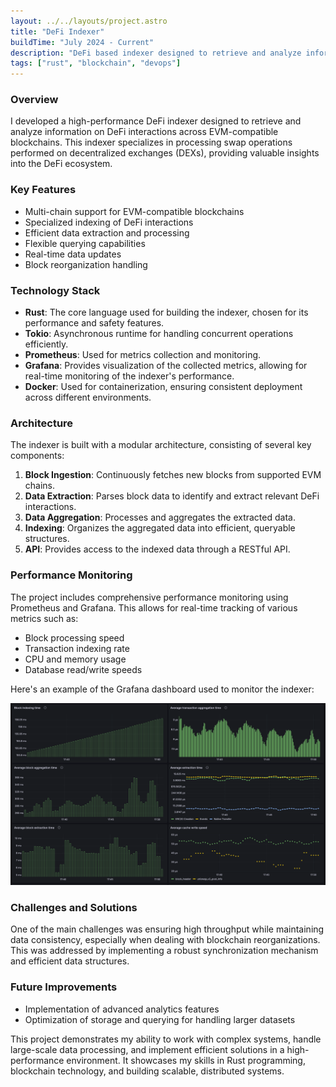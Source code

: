 ```yaml
---
layout: ../../layouts/project.astro
title: "DeFi Indexer"
buildTime: "July 2024 - Current"
description: "DeFi based indexer designed to retrieve and analyze information on DeFi interactions across EVM-compatible blockchains. It specializes in indexing swap operations performed on DEX LPs, providing valuable insights about the best performing tokens, traders and more."
tags: ["rust", "blockchain", "devops"]
---
```

### Overview

I developed a high-performance DeFi indexer designed to retrieve and analyze information on DeFi interactions across EVM-compatible blockchains. This indexer specializes in processing swap operations performed on decentralized exchanges (DEXs), providing valuable insights into the DeFi ecosystem.

### Key Features

- Multi-chain support for EVM-compatible blockchains
- Specialized indexing of DeFi interactions
- Efficient data extraction and processing
- Flexible querying capabilities
- Real-time data updates
- Block reorganization handling

### Technology Stack

- **Rust**: The core language used for building the indexer, chosen for its performance and safety features.
- **Tokio**: Asynchronous runtime for handling concurrent operations efficiently.
- **Prometheus**: Used for metrics collection and monitoring.
- **Grafana**: Provides visualization of the collected metrics, allowing for real-time monitoring of the indexer's performance.
- **Docker**: Used for containerization, ensuring consistent deployment across different environments.

### Architecture

The indexer is built with a modular architecture, consisting of several key components:

1. **Block Ingestion**: Continuously fetches new blocks from supported EVM chains.
2. **Data Extraction**: Parses block data to identify and extract relevant DeFi interactions.
3. **Data Aggregation**: Processes and aggregates the extracted data.
4. **Indexing**: Organizes the aggregated data into efficient, queryable structures.
5. **API**: Provides access to the indexed data through a RESTful API.

### Performance Monitoring

The project includes comprehensive performance monitoring using Prometheus and Grafana. This allows for real-time tracking of various metrics such as:

- Block processing speed
- Transaction indexing rate
- CPU and memory usage
- Database read/write speeds

Here's an example of the Grafana dashboard used to monitor the indexer:

![Grafana Dashboard](./public/projects/indexer.png)

### Challenges and Solutions

One of the main challenges was ensuring high throughput while maintaining data consistency, especially when dealing with blockchain reorganizations. This was addressed by implementing a robust synchronization mechanism and efficient data structures.

### Future Improvements

- Implementation of advanced analytics features
- Optimization of storage and querying for handling larger datasets

This project demonstrates my ability to work with complex systems, handle large-scale data processing, and implement efficient solutions in a high-performance environment. It showcases my skills in Rust programming, blockchain technology, and building scalable, distributed systems.